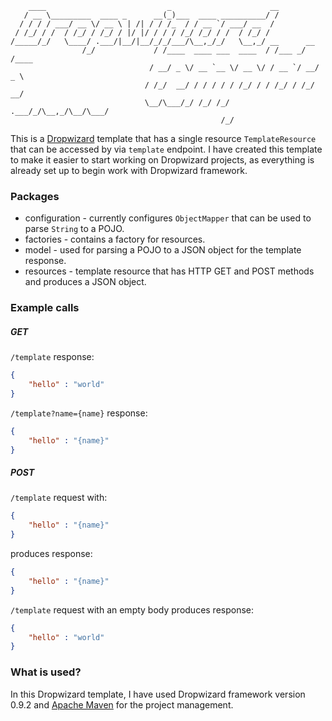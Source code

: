 ```
    ____                           _                      __
   / __ \_________  ____ _      __(_)___  ____ __________/ /
  / / / / ___/ __ \/ __ \ | /| / / /_  / / __ `/ ___/ __  /
 / /_/ / /  / /_/ / /_/ / |/ |/ / / / /_/ /_/ / /  / /_/ /
/_____/_/   \____/ .___/|__/|__/_/_/___/\__,_/_/   \__,_/ __      __
                /_/             / /____  ____ ___  ____  / /___ _/ /____
                               / __/ _ \/ __ `__ \/ __ \/ / __ `/ __/ _ \
                              / /_/  __/ / / / / / /_/ / / /_/ / /_/  __/
                              \__/\___/_/ /_/ /_/ .___/_/\__,_/\__/\___/
                                               /_/
```
This is a [Dropwizard] template that has a single resource `TemplateResource` that can be accessed by via `template` endpoint. I have created this template to make it easier to start working on Dropwizard projects, as everything is already set up to begin work with Dropwizard framework.

### Packages
* configuration - currently configures `ObjectMapper` that can be used to parse `String` to a POJO.
* factories - contains a factory for resources.
* model - used for parsing a POJO to a JSON object for the template response.
* resources - template resource that has HTTP GET and POST methods and produces a JSON object.

### Example calls
##### GET
`/template` response:
```json
{
    "hello" : "world"
}
```

`/template?name={name}` response:
```json
{
    "hello" : "{name}"
}
```
##### POST
`/template` request with:
```json
{
    "hello" : "{name}"
}
```
produces response:
```json
{
    "hello" : "{name}"
}
```
`/template` request with an empty body produces response:
```json
{
    "hello" : "world"
}
```

### What is used?
In this Dropwizard template, I have used Dropwizard framework version 0.9.2 and [Apache Maven] for the project management.

[Dropwizard]: <http://www.dropwizard.io/0.9.2/docs/>
[Apache Maven]: <https://maven.apache.org/>